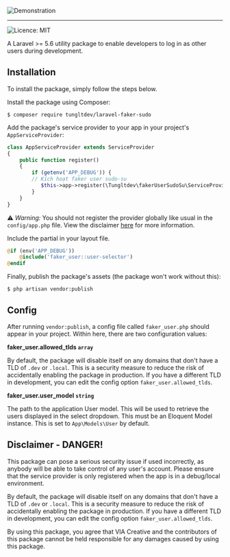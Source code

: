 ![Demonstration](https://d78vgg4relhwk.cloudfront.net/sudo-su.gif)

---

![Licence: MIT](https://img.shields.io/badge/License-MIT-yellow.svg)

A Laravel >= 5.6 utility package to enable developers to log in as other users during development.


## Installation
To install the package, simply follow the steps below.

Install the package using Composer:

```
$ composer require tungltdev/laravel-faker-sudo
```

Add the package's service provider to your app in your project's `AppServiceProvider`:

```php
class AppServiceProvider extends ServiceProvider
{
    public function register()
    {
        if (getenv('APP_DEBUG')) {
        // Kích hoạt faker user sudo-su
           $this->app->register(\Tungltdev\fakerUserSudoSu\ServiceProvider::class);
        }
    }
}
```

⚠️  *Warning:* You should not register the provider globally like usual in the `config/app.php` file. View the disclaimer [here](#disclaimer---danger) for more information.

Include the partial in your layout file.

```php
@if (env('APP_DEBUG'))
    @include('faker_user::user-selector')
@endif
```

Finally, publish the package's assets (the package won't work without this):

```
$ php artisan vendor:publish
```

## Config
After running `vendor:publish`, a config file called `faker_user.php` should appear in your project. Within here, there are two configuration values:

**faker_user.allowed_tlds `array`**

By default, the package will disable itself on any domains that don't have a TLD of `.dev` or `.local`. This is a security measure to reduce the risk of accidentally enabling the package in production. If you have a different TLD in development, you can edit the config option `faker_user.allowed_tlds`.

**faker_user.user_model `string`**

The path to the application User model. This will be used to retrieve the users displayed in the select dropdown. This must be an Eloquent Model instance. This is set to `App\Models\User` by default.


## Disclaimer - DANGER!
This package can pose a serious security issue if used incorrectly, as anybody will be able to take control of any user's account. Please ensure that the service provider is only registered when the app is in a debug/local environment.

By default, the package will disable itself on any domains that don't have a TLD of `.dev` or `.local`. This is a security measure to reduce the risk of accidentally enabling the package in production. If you have a different TLD in development, you can edit the config option `faker_user.allowed_tlds`.

By using this package, you agree that VIA Creative and the contributors of this package cannot be held responsible for any damages caused by using this package.
